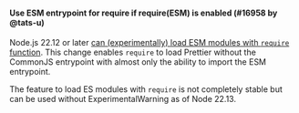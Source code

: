 #### Use ESM entrypoint for require if require(ESM) is enabled (#16958 by @tats-u)

Node.js 22.12 or later [can (experimentally) load ESM modules with `require` function](https://nodejs.org/api/modules.html#loading-ecmascript-modules-using-require). This change enables `require` to load Prettier without the CommonJS entrypoint with almost only the ability to import the ESM entrypoint.

The feature to load ES modules with `require` is not completely stable but can be used without ExperimentalWarning as of Node 22.13.
